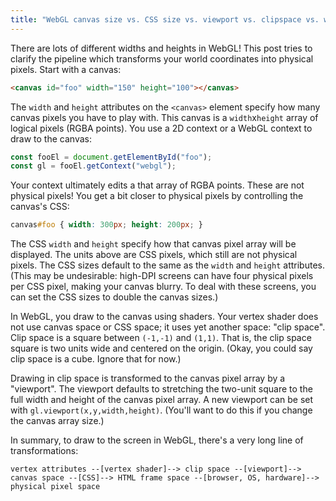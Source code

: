 ```yaml
---
title: "WebGL canvas size vs. CSS size vs. viewport vs. clipspace vs. world space"
---
```


There are lots of different widths and heights in WebGL!
This post tries to clarify the pipeline
which transforms your world coordinates into physical pixels.
Start with a canvas:


```html
<canvas id="foo" width="150" height="100"></canvas>
```

The `width` and `height` attributes on the `<canvas>` element
specify how many canvas pixels you have to play with.
This canvas is a `width`x`height` array of logical pixels (RGBA points).
You use a 2D context or a WebGL context to draw to the canvas:

```js
const fooEl = document.getElementById("foo");
const gl = fooEl.getContext("webgl");
```

Your context ultimately edits a that array of RGBA points.
These are not physical pixels!
You get a bit closer to physical pixels by controlling the canvas's CSS:

```css
canvas#foo { width: 300px; height: 200px; }
```

The CSS `width` and `height`
specify how that canvas pixel array will be displayed.
The units above are CSS pixels, which still are not physical pixels.
The CSS sizes default to the same as the `width` and `height` attributes.
(This may be undesirable:
high-DPI screens can have four physical pixels per CSS pixel,
making your canvas blurry.
To deal with these screens, you can set the CSS sizes to double the canvas sizes.)

In WebGL, you draw to the canvas using shaders.
Your vertex shader does not use canvas space or CSS space;
it uses yet another space: "clip space".
Clip space is a square between `(-1,-1)` and `(1,1)`.
That is, the clip space square is two units wide and centered on the origin.
(Okay, you could say clip space is a cube. Ignore that for now.)

Drawing in clip space is transformed to the canvas pixel array by a "viewport".
The viewport defaults to stretching the two-unit square
to the full width and height of the canvas pixel array.
A new viewport can be set with `gl.viewport(x,y,width,height)`.
(You'll want to do this if you change the canvas array size.)

In summary, to draw to the screen in WebGL, there's a very long line of transformations:

```
vertex attributes --[vertex shader]--> clip space --[viewport]--> canvas space --[CSS]--> HTML frame space --[browser, OS, hardware]--> physical pixel space
```
